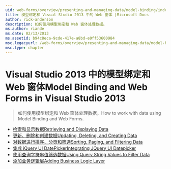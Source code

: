 ```yaml
---
uid: web-forms/overview/presenting-and-managing-data/model-binding/index
title: 模型绑定和 Visual Studio 2013 中的 Web 窗体 |Microsoft Docs
author: rick-anderson
description: 如何使用模型绑定和 Web 窗体处理数据。
ms.author: riande
ms.date: 02/13/2013
ms.assetid: b94c8eca-9cde-417e-a8bd-e0ff53600984
msc.legacyurl: /web-forms/overview/presenting-and-managing-data/model-binding
msc.type: chapter
---
```

<a name="model-binding-and-web-forms-in-visual-studio-2013"></a><span data-ttu-id="e1150-103">Visual Studio 2013 中的模型绑定和 Web 窗体</span><span class="sxs-lookup"><span data-stu-id="e1150-103">Model Binding and Web Forms in Visual Studio 2013</span></span>
====================
> <span data-ttu-id="e1150-104">如何使用模型绑定和 Web 窗体处理数据。</span><span class="sxs-lookup"><span data-stu-id="e1150-104">How to work with data using Model Binding and Web Forms.</span></span>


- [<span data-ttu-id="e1150-105">检索和显示数据</span><span class="sxs-lookup"><span data-stu-id="e1150-105">Retrieving and Displaying Data</span></span>](retrieving-data.md)
- [<span data-ttu-id="e1150-106">更新、删除和创建数据</span><span class="sxs-lookup"><span data-stu-id="e1150-106">Updating, Deleting, and Creating Data</span></span>](updating-deleting-and-creating-data.md)
- [<span data-ttu-id="e1150-107">对数据进行排序、分页和筛选</span><span class="sxs-lookup"><span data-stu-id="e1150-107">Sorting, Paging, and Filtering Data</span></span>](sorting-paging-and-filtering-data.md)
- [<span data-ttu-id="e1150-108">集成 jQuery UI DatePicker</span><span class="sxs-lookup"><span data-stu-id="e1150-108">Integrating JQuery UI Datepicker</span></span>](integrating-jquery-ui.md)
- [<span data-ttu-id="e1150-109">使用查询字符串值筛选数据</span><span class="sxs-lookup"><span data-stu-id="e1150-109">Using Query String Values to Filter Data</span></span>](using-query-string-values-to-retrieve-data.md)
- [<span data-ttu-id="e1150-110">添加业务逻辑层</span><span class="sxs-lookup"><span data-stu-id="e1150-110">Adding Business Logic Layer</span></span>](adding-business-logic-layer.md)
